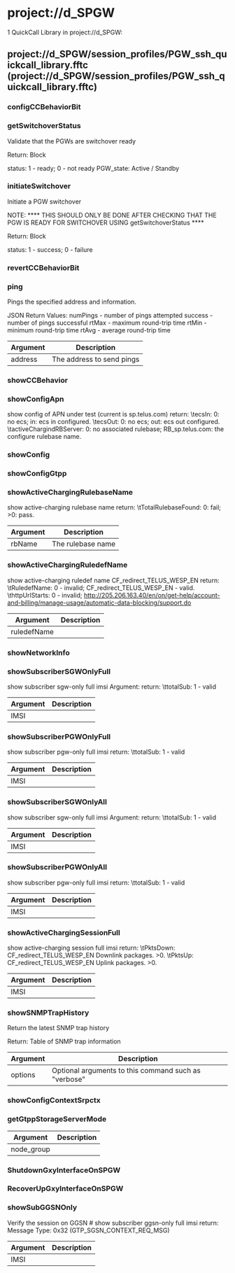 # project://d_SPGW
1 QuickCall Library in project://d_SPGW:
## project://d_SPGW/session_profiles/PGW_ssh_quickcall_library.fftc (project://d_SPGW/session_profiles/PGW_ssh_quickcall_library.fftc)

### configCCBehaviorBit
### getSwitchoverStatus
Validate that the PGWs are switchover ready

Return: Block

status: 1 - ready; 0 - not ready
PGW_state: Active / Standby 
### initiateSwitchover
Initiate a PGW switchover

NOTE:  **** THIS SHOULD ONLY BE DONE AFTER CHECKING THAT THE PGW IS READY FOR SWITCHOVER USING getSwitchoverStatus ****

Return: Block

status: 1 - success; 0 - failure
### revertCCBehaviorBit
### ping
Pings the specified address and information.

JSON Return Values:
numPings - number of pings attempted
success - number of pings successful
rtMax - maximum round-trip time
rtMin - minimum round-trip time
rtAvg - average round-trip time

Argument | Description
------------ | -------------
address | The address to send pings
### showCCBehavior
### showConfigApn
show config of APN under test (current is sp.telus.com)
return:
\tecsIn: 0: no ecs; in: ecs in configured.
\tecsOut: 0: no ecs; out: ecs out configured.
\tactiveChargindRBServer: 0: no associated rulebase; RB_sp.telus.com: the configure rulebase name.
### showConfig
### showConfigGtpp
### showActiveChargingRulebaseName
show active-charging rulebase name <rb name>
return:
\tTotalRulebaseFound: 0: fail; >0: pass.

Argument | Description
------------ | -------------
rbName | The rulebase name
### showActiveChargingRuledefName
show active-charging ruledef name CF_redirect_TELUS_WESP_EN
return:
\tRuledefName: 0 - invalid; CF_redirect_TELUS_WESP_EN - valid.
\thttpUrlStarts: 0 - invalid; http://205.206.163.40/en/on/get-help/account-and-billing/manage-usage/automatic-data-blocking/support.do

Argument | Description
------------ | -------------
ruledefName | 
### showNetworkInfo
### showSubscriberSGWOnlyFull
show subscriber sgw-only full imsi <imsi>
Argument: <imsi>
return: 
\ttotalSub: 1 - valid

Argument | Description
------------ | -------------
IMSI | 
### showSubscriberPGWOnlyFull
show subscriber pgw-only full imsi <imsi>
return: 
\ttotalSub: 1 - valid

Argument | Description
------------ | -------------
IMSI | 
### showSubscriberSGWOnlyAll
show subscriber sgw-only full imsi <imsi>
Argument: <imsi>
return: 
\ttotalSub: 1 - valid

Argument | Description
------------ | -------------
IMSI | 
### showSubscriberPGWOnlyAll
show subscriber pgw-only full imsi <imsi>
return: 
\ttotalSub: 1 - valid

Argument | Description
------------ | -------------
IMSI | 
### showActiveChargingSessionFull
show active-charging session full imsi <imsi>
return:
\tPktsDown: CF_redirect_TELUS_WESP_EN Downlink packages. >0.
\tPktsUp: CF_redirect_TELUS_WESP_EN Uplink packages. >0.

Argument | Description
------------ | -------------
IMSI | 
### showSNMPTrapHistory
Return the latest SNMP trap history

Return:
Table of SNMP trap information

Argument | Description
------------ | -------------
options | Optional arguments to this command such as "verbose"
### showConfigContextSrpctx
### getGtppStorageServerMode

Argument | Description
------------ | -------------
node_group | 
### ShutdownGxyInterfaceOnSPGW
### RecoverUpGxyInterfaceOnSPGW
### showSubGGSNOnly
Verify the session on GGSN # show subscriber ggsn-only full imsi <IMSI>
return:
Message Type: 0x32 (GTP_SGSN_CONTEXT_REQ_MSG)

Argument | Description
------------ | -------------
IMSI | 
